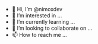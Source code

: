- 👋 Hi, I’m @nimoxdev
- 👀 I’m interested in ...
- 🌱 I’m currently learning ...
- 💞️ I’m looking to collaborate on ...
- 📫 How to reach me ...

<!---
nimoxdev/nimoxdev is a ✨ special ✨ repository because its `README.md` (this file) appears on your GitHub profile.
You can click the Preview link to take a look at your changes.
--->
